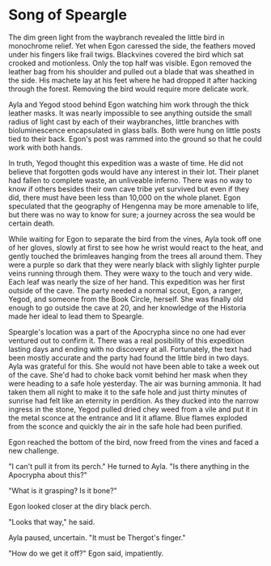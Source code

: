 # Song of Speargle

The dim green light from the waybranch revealed the little bird in monochrome relief. Yet when Egon caressed the side, the feathers moved under his fingers like frail twigs. Blackvines covered the bird which sat crooked and motionless. Only the top half was visible. Egon removed the leather bag from his shoulder and pulled out a blade that was sheathed in the side. His machete lay at his feet where he had dropped it after hacking through the forest. Removing the bird would require more delicate work.

Ayla and Yegod stood behind Egon watching him work through the thick leather masks. It was nearly impossible to see anything outside the small radius of light cast by each of their waybranches, little branches with bioluminescence encapsulated in glass balls. Both were hung on little posts tied to their back. Egon's post was rammed into the ground so that he could work with both hands.

In truth, Yegod thought this expedition was a waste of time. He did not believe that forgotten gods would have any interest in their lot. Their planet had fallen to complete waste, an unliveable inferno. There was no way to know if others besides their own cave tribe yet survived but even if they did, there must have been less than 10,000 on the whole planet. Egon speculated that the geography of Hengenna may be more amenable to life, but there was no way to know for sure; a journey across the sea would be certain death.

While waiting for Egon to separate the bird from the vines, Ayla took off one of her gloves, slowly at first to see how he wrist would react to the heat, and gently touched the brimleaves hanging from the trees all around them. They were a purple so dark that they were nearly black with slighly lighter purple veins running through them. They were waxy to the touch and very wide. Each leaf was nearly the size of her hand. This expedition was her first outside of the cave. The party needed a normal scout, Egon, a ranger, Yegod, and someone from the Book Circle, herself. She was finally old enough to go outside the cave at 20, and her knowledge of the Historia made her ideal to lead them to Speargle.

Speargle's location was a part of the Apocrypha since no one had ever ventured out to confirm it. There was a real posibility of this expedition lasting days and ending with no discovery at all. Fortunately, the text had been mostly accurate and the party had found the little bird in two days. Ayla was grateful for this. She would not have been able to take a week out of the cave. She'd had to choke back vomit behind her mask when they were heading to a safe hole yesterday. The air was burning ammonia. It had taken them all night to make it to the safe hole and just thirty minutes of sunrise had felt like an eternity in perdition. As they ducked into the narrow ingress in the stone, Yegod pulled dried chey weed from a vile and put it in the metal sconce at the entrance and lit it aflame. Blue flames exploded from the sconce and quickly the air in the safe hole had been purified.

Egon reached the bottom of the bird, now freed from the vines and faced a new challenge.

"I can't pull it from its perch." He turned to Ayla. "Is there anything in the Apocrypha about this?"

"What is it grasping? Is it bone?"

Egon looked closer at the diry black perch.

"Looks that way," he said.

Ayla paused, uncertain. "It must be Thergot's finger."

"How do we get it off?" Egon said, impatiently.
